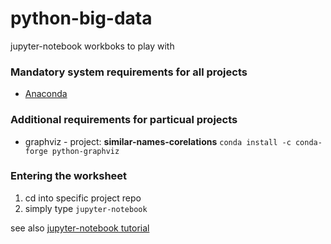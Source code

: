 # python-big-data
jupyter-notebook workboks to play with 

### Mandatory system requirements for all projects
* [Anaconda](https://www.anaconda.com/download/#linux)

### Additional requirements for particual projects
* graphviz - project: **similar-names-corelations** 
```conda install -c conda-forge python-graphviz ```

### Entering the worksheet
1. cd into specific project repo 
2. simply type ```jupyter-notebook```


see also [jupyter-notebook tutorial](https://www.dataquest.io/blog/jupyter-notebook-tutorial/)



